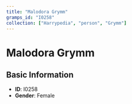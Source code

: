 ```yaml
---
title: "Malodora Grymm"
gramps_id: "I0258"
collection: ["Harrypedia", "person", "Grymm"]
---
```


# Malodora Grymm

## Basic Information

- **ID**: I0258
- **Gender**: Female

